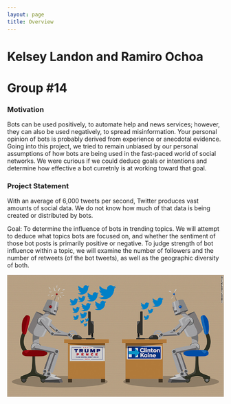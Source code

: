 ```yaml
---
layout: page
title: Overview
---
```


# Kelsey Landon and Ramiro Ochoa
# Group #14


### Motivation
Bots can be used positively, to automate help and news services; however, they can also be used negatively, to spread misinformation. Your personal opinion of bots is probably derived from experience or anecdotal evidence. Going into this project, we tried to remain unbiased by our personal assumptions of how bots are being used in the fast-paced world of social networks. We were curious if we could deduce goals or intentions and determine how effective a bot curretnly is at working toward that goal.



### Project Statement
 
With an average of 6,000 tweets per second, Twitter produces vast amounts of social data. We do not know how much of that data is being created or distributed by bots. 
 
Goal: To determine the influence of bots in trending topics. We will attempt to deduce what topics bots are focused on, and whether the sentiment of those bot posts is primarily positive or negative. To judge strength of bot influence within a topic, we will examine the number of followers and the number of retweets (of the bot tweets), as well as the geographic diversity of both.

![Image](images/index.jpg)
